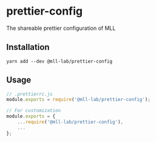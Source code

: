 # prettier-config

The shareable prettier configuration of MLL

## Installation

    yarn add --dev @mll-lab/prettier-config

## Usage

```js
// .prettierrc.js
module.exports = require('@mll-lab/prettier-config');

// For customization
module.exports = {
    ...require('@mll-lab/prettier-config'),
    ...
};
```
